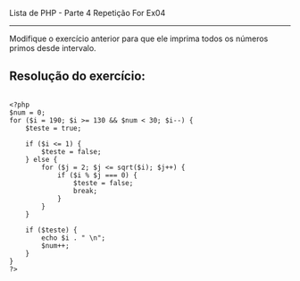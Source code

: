  Lista de PHP - Parte 4 Repetição For Ex04

***

Modifique o exercício anterior para que ele imprima todos os números primos desde intervalo.

## Resolução do exercício:

```

<?php
$num = 0;
for ($i = 190; $i >= 130 && $num < 30; $i--) {
    $teste = true;

    if ($i <= 1) {
        $teste = false;
    } else {
        for ($j = 2; $j <= sqrt($i); $j++) {
            if ($i % $j === 0) {
                $teste = false;
                break;
            }
        }
    }

    if ($teste) {
        echo $i . " \n";
        $num++;
    }
}
?>

```